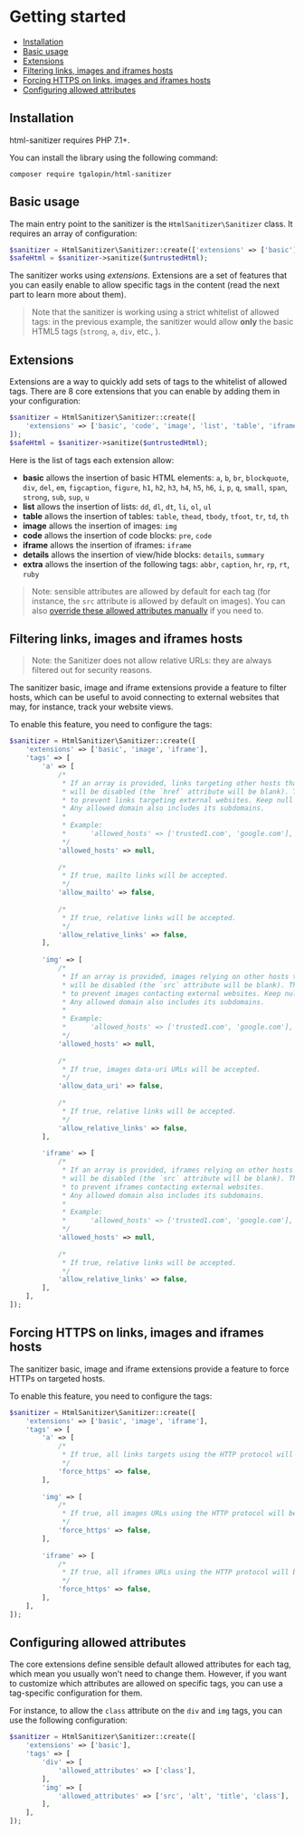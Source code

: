 # Getting started

- [Installation](#installation)
- [Basic usage](#basic-usage)
- [Extensions](#extensions)
- [Filtering links, images and iframes hosts](#filtering-links-images-and-iframes-hosts)
- [Forcing HTTPS on links, images and iframes hosts](#forcing-https-on-links-images-and-iframes-hosts)
- [Configuring allowed attributes](#configuring-allowed-attributes)

## Installation

html-sanitizer requires PHP 7.1+.

You can install the library using the following command:

```
composer require tgalopin/html-sanitizer
```

## Basic usage

The main entry point to the sanitizer is the `HtmlSanitizer\Sanitizer` class. It requires
an array of configuration:

```php
$sanitizer = HtmlSanitizer\Sanitizer::create(['extensions' => ['basic']]);
$safeHtml = $sanitizer->sanitize($untrustedHtml);
```

The sanitizer works using *extensions*. Extensions are a set of features that you can easily
enable to allow specific tags in the content (read the next part to learn more about them). 

> Note that the sanitizer is working using a strict whitelist of allowed tags: in the previous example,
> the sanitizer would allow **only** the basic HTML5 tags (`strong`, `a`, `div`, etc., ).

## Extensions

Extensions are a way to quickly add sets of tags to the whitelist of allowed tags.
There are 8 core extensions that you can enable by adding them in your configuration:

```php
$sanitizer = HtmlSanitizer\Sanitizer::create([
    'extensions' => ['basic', 'code', 'image', 'list', 'table', 'iframe', 'details', 'extra'],
]);
$safeHtml = $sanitizer->sanitize($untrustedHtml);
```

Here is the list of tags each extension allow:

- **basic** allows the insertion of basic HTML elements:
  `a`, `b`, `br`, `blockquote`, `div`, `del`, `em`, `figcaption`, `figure`, `h1`, `h2`, `h3`, `h4`, `h5`, 
  `h6`, `i`, `p`, `q`, `small`, `span`, `strong`, `sub`, `sup`, `u`
- **list** allows the insertion of lists: 
  `dd`, `dl`, `dt`, `li`, `ol`, `ul`
- **table** allows the insertion of tables: 
  `table`, `thead`, `tbody`, `tfoot`, `tr`, `td`, `th`
- **image** allows the insertion of images: `img`
- **code** allows the insertion of code blocks: `pre`, `code`
- **iframe** allows the insertion of iframes: `iframe`
- **details** allows the insertion of view/hide blocks: `details`, `summary`
- **extra** allows the insertion of the following tags: `abbr`, `caption`, `hr`, `rp`, `rt`, `ruby`

> Note: sensible attributes are allowed by default for each tag (for instance, the `src` attribute is
> allowed by default on images). You can also
> [override these allowed attributes manually](#configuring-allowed-attributes) if you need to.

## Filtering links, images and iframes hosts

> Note: the Sanitizer does not allow relative URLs: they are always filtered out for security reasons.

The sanitizer basic, image and iframe extensions provide a feature to filter hosts, which can be useful 
to avoid connecting to external websites that may, for instance, track your website views.

To enable this feature, you need to configure the tags:

```php
$sanitizer = HtmlSanitizer\Sanitizer::create([
    'extensions' => ['basic', 'image', 'iframe'],
    'tags' => [
        'a' => [
            /*
             * If an array is provided, links targeting other hosts than one in this array
             * will be disabled (the `href` attribute will be blank). This can be useful if you want
             * to prevent links targeting external websites. Keep null to allow all hosts.
             * Any allowed domain also includes its subdomains.
             *
             * Example:
             *      'allowed_hosts' => ['trusted1.com', 'google.com'],
             */
            'allowed_hosts' => null,
            
            /*
             * If true, mailto links will be accepted.
             */
            'allow_mailto' => false,
            
            /*
             * If true, relative links will be accepted.
             */
            'allow_relative_links' => false,
        ],
        
        'img' => [
            /*
             * If an array is provided, images relying on other hosts than one in this array
             * will be disabled (the `src` attribute will be blank). This can be useful if you want
             * to prevent images contacting external websites. Keep null to allow all hosts.
             * Any allowed domain also includes its subdomains.
             *
             * Example:
             *      'allowed_hosts' => ['trusted1.com', 'google.com'],
             */
            'allowed_hosts' => null,
            
            /*
             * If true, images data-uri URLs will be accepted.
             */
            'allow_data_uri' => false,
            
            /*
             * If true, relative links will be accepted.
             */
            'allow_relative_links' => false,
        ],
        
        'iframe' => [
            /*
             * If an array is provided, iframes relying on other hosts than one in this array
             * will be disabled (the `src` attribute will be blank). This can be useful if you want
             * to prevent iframes contacting external websites.
             * Any allowed domain also includes its subdomains.
             *
             * Example:
             *      'allowed_hosts' => ['trusted1.com', 'google.com'],
             */
            'allowed_hosts' => null,
            
            /*
             * If true, relative links will be accepted.
             */
            'allow_relative_links' => false,
        ],
    ],
]);
```

## Forcing HTTPS on links, images and iframes hosts

The sanitizer basic, image and iframe extensions provide a feature to force HTTPs on targeted hosts.

To enable this feature, you need to configure the tags:

```php
$sanitizer = HtmlSanitizer\Sanitizer::create([
    'extensions' => ['basic', 'image', 'iframe'],
    'tags' => [
        'a' => [
            /*
             * If true, all links targets using the HTTP protocol will be rewritten to use HTTPS instead.
             */
            'force_https' => false,
        ],
        
        'img' => [
            /*
             * If true, all images URLs using the HTTP protocol will be rewritten to use HTTPS instead.
             */
            'force_https' => false,
        ],
        
        'iframe' => [
            /*
             * If true, all iframes URLs using the HTTP protocol will be rewritten to use HTTPS instead.
             */
            'force_https' => false,
        ],
    ],
]);
```

## Configuring allowed attributes

The core extensions define sensible default allowed attributes for each tag, which mean you usually won't need
to change them. However, if you want to customize which attributes are allowed on specific tags, you can use
a tag-specific configuration for them. 

For instance, to allow the `class` attribute on the `div` and `img` tags, you can use the following configuration:

```php
$sanitizer = HtmlSanitizer\Sanitizer::create([
    'extensions' => ['basic'],
    'tags' => [
        'div' => [
            'allowed_attributes' => ['class'],
        ],
        'img' => [
            'allowed_attributes' => ['src', 'alt', 'title', 'class'],
        ],
    ],
]);
```
